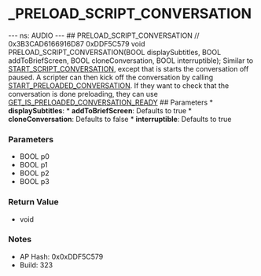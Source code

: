 # _PRELOAD_SCRIPT_CONVERSATION

--- ns: AUDIO --- ## PRELOAD_SCRIPT_CONVERSATION  // 0x3B3CAD6166916D87 0xDDF5C579 void PRELOAD_SCRIPT_CONVERSATION(BOOL displaySubtitles, BOOL addToBriefScreen, BOOL cloneConversation, BOOL interruptible);  Similar to [START_SCRIPT_CONVERSATION](#_0x6B17C62C9635D2DC), except that is starts the conversation off paused.  A scripter can then kick off the conversation by calling [START_PRELOADED_CONVERSATION](#_0x23641AFE870AF385).  If they want to check that the conversation is done preloading, they can use [GET_IS_PRELOADED_CONVERSATION_READY](#_0xE73364DB90778FFA)   ## Parameters * **displaySubtitles**: * **addToBriefScreen**: Defaults to true * **cloneConversation**: Defaults to false * **interruptible**: Defaults to true

### Parameters
* BOOL p0
* BOOL p1
* BOOL p2
* BOOL p3

### Return Value
* void

### Notes
* AP Hash: 0x0xDDF5C579
* Build: 323

